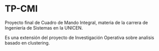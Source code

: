 # TP-CMI
Proyecto final de Cuadro de Mando Integral, materia de la carrera de Ingeniería de Sistemas en la UNICEN.

Es una extensión del proyecto de Investigación Operativa sobre analisis basado en clustering.
